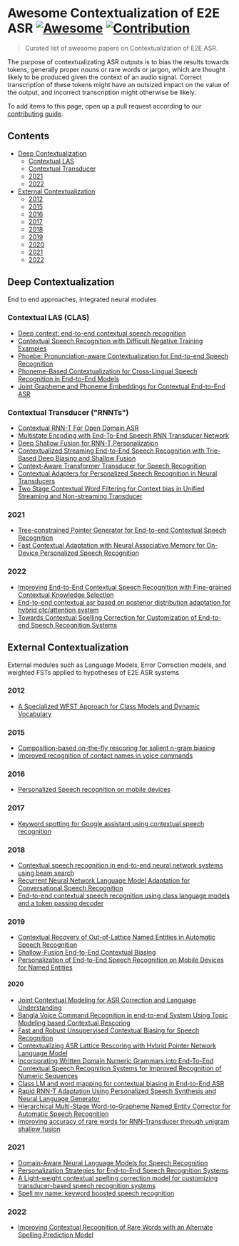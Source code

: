 # Awesome Contextualization of E2E ASR [![Awesome](https://cdn.rawgit.com/sindresorhus/awesome/d7305f38d29fed78fa85652e3a63e154dd8e8829/media/badge.svg)](https://github.com/sindresorhus/awesome) [![Contribution](https://img.shields.io/badge/contributions-welcome-brightgreen.svg?style=flat)](https://github.com/stevenhillis/awesome-asr-contextualization/blob/main/CONTRIBUTING.md)

> Curated list of awesome papers on Contextualization of E2E ASR. 

The purpose of contextualizating ASR outputs is to bias the results towards tokens, generally proper nouns or rare words or jargon, which are thought likely to be produced given the context of an audio signal. Correct transcription of these tokens might have an outsized impact on the value of the output, and incorrect transcription might otherwise be likely.

To add items to this page, open up a pull request according to our [contributing guide](CONTRIBUTING.md).

## Contents

* [Deep Contextualization](#Deep-Contextualization)
  * [Contextual LAS](#Contextual-LAS-(CLAS))
  * [Contextual Transducer](#Contextual-Transducer-("RNNTs"))
  * [2021](#2021)
  * [2022](#2022)
* [External Contextualization](#External-Contextualization)
  * [2012](#2012)
  * [2015](#2015)
  * [2016](#2016)
  * [2017](#2017)
  * [2018](#2018)
  * [2019](#2019)
  * [2020](#2020)
  * [2021](#2021)
  * [2022](#2022)

## Deep Contextualization
End to end approaches, integrated neural modules

### Contextual LAS (CLAS)

* [Deep context: end-to-end contextual speech recognition](https://arxiv.org/pdf/1808.02480.pdf)
* [Contextual Speech Recognition with Difficult Negative Training Examples](https://arxiv.org/pdf/1810.12170.pdf)
* [Phoebe: Pronunciation-aware Contextualization for End-to-end Speech Recognition](https://www.bruguier.com/pub/phoebe.pdf)
* [Phoneme-Based Contextualization for Cross-Lingual Speech Recognition in End-to-End Models](https://arxiv.org/pdf/1906.09292.pdf)
* [Joint Grapheme and Phoneme Embeddings for Contextual End-to-End ASR](https://x-lance.sjtu.edu.cn/papers/2019/zhc00-chen-is2019.pdf)

### Contextual Transducer ("RNNTs")

* [Contextual RNN-T For Open Domain ASR](https://arxiv.org/pdf/2006.03411.pdf)
* [Multistate Encoding with End-To-End Speech RNN Transducer Network](https://ieeexplore.ieee.org/document/9054287)
* [Deep Shallow Fusion for RNN-T Personalization](https://arxiv.org/pdf/2011.07754.pdf)
* [Contextualized Streaming End-to-End Speech Recognition with Trie-Based Deep Biasing and Shallow Fusion](https://arxiv.org/pdf/2104.02194.pdf)
* [Context-Aware Transformer Transducer for Speech Recognition](https://arxiv.org/pdf/2111.03250.pdf)
* [Contextual Adapters for Personalized Speech Recognition in Neural Transducers](https://arxiv.org/pdf/2205.13660.pdf)
* [Two Stage Contextual Word Filtering for Context bias in Unified Streaming and Non-streaming Transducer](https://arxiv.org/pdf/2301.06735.pdf)

### 2021

* [Tree-constrained Pointer Generator for End-to-end Contextual Speech Recognition](https://arxiv.org/abs/2109.00627)
* [Fast Contextual Adaptation with Neural Associative Memory for On-Device Personalized Speech Recognition](https://arxiv.org/pdf/2110.02220.pdf)

### 2022

* [Improving End-to-End Contextual Speech Recognition with Fine-grained Contextual Knowledge Selection](https://arxiv.org/pdf/2201.12806.pdf)
* [End-to-end contextual asr based on posterior distribution adaptation for hybrid ctc/attention system](https://arxiv.org/pdf/2202.09003.pdf)
* [Towards Contextual Spelling Correction for Customization of End-to-end Speech Recognition Systems](https://arxiv.org/pdf/2203.00888.pdf)

## External Contextualization
External modules such as Language Models, Error Correction models, and weighted FSTs applied to hypotheses of E2E ASR systems

### 2012

* [A Specialized WFST Approach for Class Models and Dynamic Vocabulary](https://www.isca-speech.org/archive_v0/archive_papers/interspeech_2012/i12_1075.pdf)

### 2015

* [Composition-based on-the-fly rescoring for salient n-gram biasing](https://storage.googleapis.com/pub-tools-public-publication-data/pdf/43816.pdf)
* [Improved recognition of contact names in voice commands](https://ieeexplore.ieee.org/document/7178957)

### 2016

* [Personalized Speech recognition on mobile devices](https://arxiv.org/pdf/1603.03185.pdf&xid=17259,15700022,15700186,15700190,15700248.pdf)

### 2017

* [Keyword spotting for Google assistant using contextual speech recognition](https://storage.googleapis.com/pub-tools-public-publication-data/pdf/be2559f953dce47e69f4d06692df1184719c4d4b.pdf)

### 2018

* [Contextual speech recognition in end-to-end neural network systems using beam search](https://www.isca-speech.org/archive_v0/Interspeech_2018/pdfs/2416.pdf)
* [Recurrent Neural Network Language Model Adaptation for Conversational Speech Recognition](https://www.danielpovey.com/files/2018_interspeech_lm_adapt.pdf)
* [End-to-end contextual speech recognition using class language models and a token passing decoder](https://arxiv.org/pdf/1812.02142.pdf)

### 2019

* [Contextual Recovery of Out-of-Lattice Named Entities in Automatic Speech Recognition](https://www.isca-speech.org/archive/pdfs/interspeech_2019/serrino19_interspeech.pdf)
* [Shallow-Fusion End-to-End Contextual Biasing](https://www.isca-speech.org/archive_v0/Interspeech_2019/pdfs/1209.pdf)
* [Personalization of End-to-End Speech Recognition on Mobile Devices for Named Entities](https://arxiv.org/pdf/1912.09251.pdf)


#### 2020

* [Joint Contextual Modeling for ASR Correction and Language Understanding](https://arxiv.org/pdf/2002.00750.pdf)
* [Bangla Voice Command Recognition in end-to-end System Using Topic Modeling based Contextual Rescoring](https://ieeexplore.ieee.org/document/9053970)
* [Fast and Robust Unsupervised Contextual Biasing for Speech Recognition](https://arxiv.org/pdf/2005.01677.pdf)
* [Contextualizing ASR Lattice Rescoring with Hybrid Pointer Network Language Model](https://arxiv.org/pdf/2005.07394.pdf)
* [Incorporating Written Domain Numeric Grammars into End-To-End Contextual Speech Recognition Systems for Improved Recognition of Numeric Sequences](https://ieeexplore.ieee.org/document/9054259)
* [Class LM and word mapping for contextual biasing in End-to-End ASR](https://arxiv.org/pdf/2007.05609.pdf)
* [Rapid RNN-T Adaptation Using Personalized Speech Synthesis and Neural Language Generator](https://www.microsoft.com/en-us/research/uploads/prod/2020/08/interspeech2020_RNNT_adapt_final-5f401f4f7a8e3.pdf)
* [Hierarchical Multi-Stage Word-to-Grapheme Named Entity Corrector for Automatic Speech Recognition](https://www.isca-speech.org/archive_v0/Interspeech_2020/pdfs/3174.pdf)
* [Improving accuracy of rare words for RNN-Transducer through unigram shallow fusion](https://arxiv.org/pdf/2012.00133.pdf)

### 2021

* [Domain-Aware Neural Language Models for Speech Recognition](https://arxiv.org/pdf/2101.03229.pdf)
* [Personalization Strategies for End-to-End Speech Recognition Systems](https://arxiv.org/pdf/2102.07739.pdf)
* [A Light-weight contextual spelling correction model for customizing transducer-based speech recognition systems](https://arxiv.org/pdf/2108.07493.pdf)
* [Spell my name: keyword boosted speech recognition](https://arxiv.org/pdf/2110.02791.pdf)

### 2022

* [Improving Contextual Recognition of Rare Words with an Alternate Spelling Prediction Model](https://arxiv.org/pdf/2209.01250.pdf)
